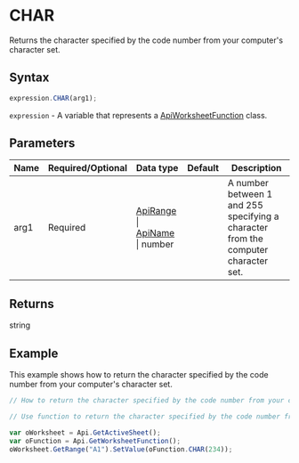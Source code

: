 # CHAR

Returns the character specified by the code number from your computer's character set.

## Syntax

```javascript
expression.CHAR(arg1);
```

`expression` - A variable that represents a [ApiWorksheetFunction](../ApiWorksheetFunction.md) class.

## Parameters

| **Name** | **Required/Optional** | **Data type** | **Default** | **Description** |
| ------------- | ------------- | ------------- | ------------- | ------------- |
| arg1 | Required | [ApiRange](../../ApiRange/ApiRange.md) \| [ApiName](../../ApiName/ApiName.md) \| number |  | A number between 1 and 255 specifying a character from the computer character set. |

## Returns

string

## Example

This example shows how to return the character specified by the code number from your computer's character set.

```javascript editor-xlsx
// How to return the character specified by the code number from your computer's character set.

// Use function to return the character specified by the code number from your computer's character set.

var oWorksheet = Api.GetActiveSheet();
var oFunction = Api.GetWorksheetFunction();
oWorksheet.GetRange("A1").SetValue(oFunction.CHAR(234));
```
